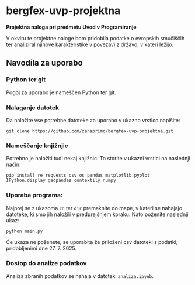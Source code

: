 # bergfex-uvp-projektna
**Projektna naloga pri predmetu Uvod v Programiranje**

V okviru te projektne naloge bom pridobila podatke o evropskih smučiščih ter analiziral njihove karakteristike v povezavi z državo, v kateri ležijo.

## Navodila za uporabo
### Python ter git
Pogoj za  uporabo je nameščen Python ter git.
### Nalaganje datotek
Da naložite vse potrebne datoteke za uporabo v ukazno vrstico napišite:
```console
git clone https://github.com/zanaprimc/bergfex-uvp-projektna.git 
```
### Nameščanje knjižnjic
Potrebno je naložiti tudi nekaj knjižnic. To storite v ukazni vrstici na naslednji način:
```console
pip install re requests csv os pandas matplotlib.pyplot IPython.display geopandas contextily numpy
```
### Uporaba programa:
Najprej se z ukazoma  ``` cd ``` ter ``` dir ``` premaknite do mape, v kateri se nahajajo datoteke, ki smo jih naložili v predprejšnjem koraku.
Nato poženite naslednji ukaz:
```console
python main.py
```
Če ukaza ne poženete, se uporabita že priloženi csv datoteki s podatki, pridobljenimi dne 27. 7. 2025.

### Dostop do analize podatkov
Analiza zbranih podatkov se nahaja v datoteki ```analiza.ipynb```.